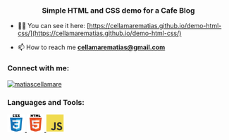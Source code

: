 <h3 align="center">Simple HTML and CSS demo for a Cafe Blog</h3>

- 👨‍💻 You can see it here: [https://cellamarematias.github.io/demo-html-css/](https://cellamarematias.github.io/demo-html-css/)

- 📫 How to reach me **cellamarematias@gmail.com**

<h3 align="left">Connect with me:</h3>
<p align="left">
<a href="https://linkedin.com/in/matiascellamare" target="blank"><img align="center" src="https://raw.githubusercontent.com/rahuldkjain/github-profile-readme-generator/master/src/images/icons/Social/linked-in-alt.svg" alt="matiascellamare" height="30" width="40" /></a>
</p>

<h3 align="left">Languages and Tools:</h3>
<p align="left"> <a href="https://www.w3schools.com/css/" target="_blank" rel="noreferrer"> <img src="https://raw.githubusercontent.com/devicons/devicon/master/icons/css3/css3-original-wordmark.svg" alt="css3" width="40" height="40"/> </a> <a href="https://www.w3.org/html/" target="_blank" rel="noreferrer"> <img src="https://raw.githubusercontent.com/devicons/devicon/master/icons/html5/html5-original-wordmark.svg" alt="html5" width="40" height="40"/> </a> <a href="https://developer.mozilla.org/en-US/docs/Web/JavaScript" target="_blank" rel="noreferrer"> <img src="https://raw.githubusercontent.com/devicons/devicon/master/icons/javascript/javascript-original.svg" alt="javascript" width="40" height="40"/> </a> </p>
